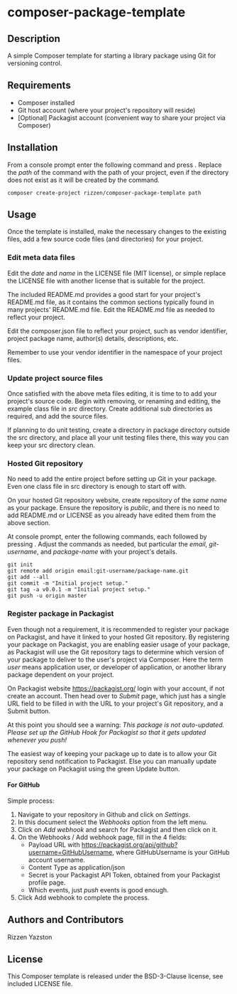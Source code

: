 # composer-package-template

## Description
A simple Composer template for starting a library package using Git for versioning control.

## Requirements
* Composer installed
* Git host account (where your project's repository will reside)
* [Optional] Packagist account (convenient way to share your project via Composer)

## Installation
From a console prompt enter the following command and press <Enter>. Replace the *path* of the command with the path of your project, even if the directory does not exist as it will be created by the command.

```
composer create-project rizzen/composer-package-template path
```

## Usage
Once the template is installed, make the necessary changes to the existing files, add a few source code files (and directories) for your project.

### Edit meta data files
Edit the *date* and *name* in the LICENSE file (MIT license), or simple replace the LICENSE file with another license that is suitable for the project.

The included README.md provides a good start for your project's README.md file, as it contains the common sections typically found in many projects' README.md file. Edit the README.md file as needed to reflect your project.

Edit the composer.json file to reflect your project, such as vendor identifier, project package name, author(s) details, descriptions, etc.

Remember to use your vendor identifier in the namespace of your project files.

### Update project source files
Once satisfied with the above meta files editing, it is time to to add your project's source code. Begin with removing, or renaming and editing, the example class file in *src* directory. Create additional sub directories as required, and add the source files.

If planning to do unit testing, create a directory in package directory outside the src directory, and place all your unit testing files there, this way you can keep your src directory clean.

### Hosted Git repository
No need to add the entire project before setting up Git in your package. Even one class file in src directory is enough to start off with.

On your hosted Git repository website, create repository of the *same name* as your package. Ensure the repository is *public*, and there is no need to add README.md or LICENSE as you already have edited them from the above section.

At console prompt, enter the following commands, each followed by pressing <Enter>. Adjust the commands as needed, but particular the *email*, *git-username*, and *package-name* with your project's details.

```
git init
git remote add origin email:git-username/package-name.git
git add --all
git commit -m "Initial project setup."
git tag -a v0.0.1 -m "Initial project setup."
git push -u origin master
```

### Register package in Packagist
Even though not a requirement, it is recommended to register your package on Packagist, and have it linked to your hosted Git repository. By registering your package on Packagist, you are enabling easier usage of your package, as Packagist will use the Git repository tags to determine which version of your package to deliver to the user's project via Composer. Here the term *user* means application user, or developer of application, or another library package dependent on your project.

On Packagist website https://packagist.org/ login with your account, if not create an account. Then head over to *Submit* page, which just has a single URL field to be filled in with the URL to your project's Git repository, and a Submit button.

At this point you should see a warning: *This package is not auto-updated. Please set up the GitHub Hook for Packagist so that it gets updated whenever you push!*

The easiest way of keeping your package up to date is to allow your Git repository send notification to Packagist. Else you can manually update your package on Packagist using the green Update button.

#### For GitHub
Simple process:

1. Navigate to your repository in Github and click on *Settings*.
2. In this document select the *Webhooks* option from the left menu.
3. Click on *Add webhook* and search for Packagist and then click on it.
4. On the Webhooks / Add webhook page, fill in the 4 fields:
   - Payload URL with https://packagist.org/api/github?username=GitHubUsername, where GitHubUsername is your GitHub account username.
   - Content Type as application/json
   - Secret is your Packagist API Token, obtained from your Packagist profile page.
   - Which events, just *push* events is good enough.
5. Click Add webhook to complete the process.

## Authors and Contributors
Rizzen Yazston

## License
This Composer template is released under the BSD-3-Clause license, see included LICENSE file.
